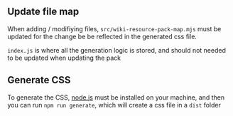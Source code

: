 
## Update file map
When adding / modifiying files, `src/wiki-resource-pack-map.mjs` must be updated for the change be be reflected in the generated css file.

`index.js` is where all the generation logic is stored, and should not needed to be updated when updating the pack

## Generate CSS
To generate the CSS, [node.js](https://nodejs.org/) must be installed on your machine, and then you can run `npm run generate`, which will create a css file in a `dist` folder